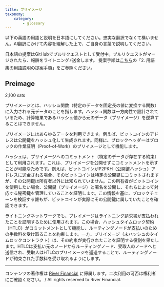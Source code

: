 ```yaml
---
title: プリイメージ
taxonomy:
    category:
        - glossary
---
```


以下の英語の用語と説明を日本語にしてください。忠実な翻訳でなくて構いません。AI翻訳にかけて内容を理解した上で、ご自身の言葉で説明してください。

日本語の提案はGitHubでプルリクエストとして受付中。プルリクエストがマージされたら、報酬をライトニング⚡️送金します。
提案手順は[こちら](https://github.com/lostinbitcoin/categories/wiki)の「2. 用語集の用語説明の提案手順」をご参照ください。

## Preimage
2,100 sats

プリイメージとは、ハッシュ関数（特定のデータを固定長の値に変換する関数）に入力される元データのことを指します。ハッシュ関数は一方向性で設計されているため、計算結果であるハッシュ値から元のデータ（プリイメージ）を逆算することはできません。

プリイメージにはあらゆるデータを利用できます。例えば、ビットコインのアドレスは公開鍵をハッシュ化して生成されます。同様に、ブロックヘッダーはブロックの作業証明（Proof-of-Work）のプリイメージとして機能します。

ハッシュは、プリイメージへのコミットメント（特定のデータが存在する約束）として利用されます。これは、プリイメージを公開せずにコミットメントを示すことが可能なためです。例えば、ビットコインがP2PKH（公開鍵ハッシュ）アドレスに送金される場合、そのビットコインは特定の公開鍵にコミットされますが、その公開鍵は所有者以外には知られていません。この所有者がビットコインを使用したい場合、公開鍵（プリイメージ）と署名を公開し、それらによって対応する秘密鍵を管理していることを証明します。この情報を基に、ブロックチェーンを検証する誰もが、ビットコインが実際にその公開鍵に属していたことを確認できます。

ライトニングネットワークでも、プレイメージはライトニング請求書が支払われたことを証明するために使用されます。この場合、ハッシュタイムロック契約（HTLC）がコミットメントとして機能し、ルーティングノードが支払いのための手数料を受け取ることを約束します。一方、プリイメージ（未ハッシュのタイムロックコントラクト）は、その約束が実行されたことを証明する役割を果たします。HTLCは支払い元のノードからルーティングノード、受取人のノードへと送信され、受取人はHTLCのプリイメージを返送することで、ルーティングノードが約束された手数料を受け取れるようにします。

---
コンテンツの著作権は [River Financial](https://river.com/) に帰属します。二次利用の可否は権利者にご確認ください。 / All rights reserved to River Financial.
